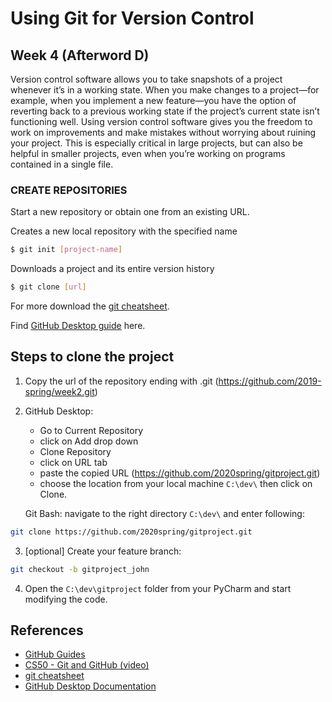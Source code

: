 # Using Git for Version Control


## Week 4 (Afterword D)
Version control software allows you to take snapshots of a project whenever it’s in a working state. When you make changes to a project—for example, when you implement a new feature—you have the option of reverting back to a previous working state if the project’s current state isn’t functioning well. 
Using version control software gives you the freedom to work on improvements and make mistakes without worrying about ruining your project. This is especially critical in large projects, but can also be helpful in smaller projects, even when you’re working on programs contained in a single file.

### CREATE REPOSITORIES
Start a new repository or obtain one from an existing URL.

Creates a new local repository with the specified name
```bash
$ git init [project-name]
```

Downloads a project and its entire version history
```bash
$ git clone [url]
```
For more download the [git cheatsheet](https://github.github.com/training-kit/downloads/github-git-cheat-sheet.pdf).

Find [GitHub Desktop guide](https://help.github.com/en/desktop/getting-started-with-github-desktop/creating-your-first-repository-using-github-desktop) here.

## Steps to clone the project 
1. Copy the url of the repository ending with .git (https://github.com/2019-spring/week2.git)
2. GitHub Desktop: 
    * Go to Current Repository
    * click on Add drop down
    * Clone Repository
    * click on URL tab
    * paste the copied URL (https://github.com/2020spring/gitproject.git)
    * choose the location from your local machine `C:\dev\` then click on Clone.

    Git Bash: navigate to the right directory `C:\dev\` and enter following:
  ```bash
  git clone https://github.com/2020spring/gitproject.git
  ```

  3. [optional] Create your feature branch: 
  ```bash
  git checkout -b gitproject_john
  ```
  4. Open the `C:\dev\gitproject` folder from your PyCharm and start modifying the code.

## References

* [GitHub Guides](https://guides.github.com/activities/hello-world/)
* [CS50 - Git and GitHub (video)](https://youtu.be/eulnSXkhE7I)
* [git cheatsheet](https://github.github.com/training-kit/downloads/github-git-cheat-sheet.pdf)
* [GitHub Desktop Documentation](https://help.github.com/en/desktop/getting-started-with-github-desktop/creating-your-first-repository-using-github-desktop)